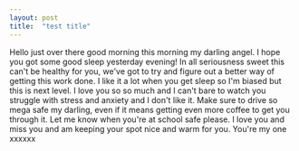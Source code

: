 ```yaml
---
layout: post
title:  "test title"
---
```

Hello just over there good morning this morning my darling angel. I hope you got some good sleep yesterday evening! In all seriousness sweet this can't be healthy for you, we've got to try and figure out a better way of getting this work done. I like it a lot when you get sleep so I'm biased but this is next level. I love you so so much and I can't bare to watch you struggle with stress and anxiety and I don't like it. Make sure to drive so mega safe my darling, even if it means getting even more coffee to get you through it. Let me know when you're at school safe please. I love you and miss you and am keeping your spot nice and warm for you. You're my one xxxxxx
